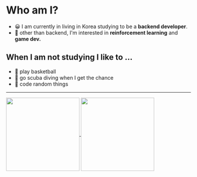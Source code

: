 # Who am I?

- 😀 I am currently in living in Korea studying to be a **backend developer**.
- 🤖 other than backend, I'm interested in **reinforcement learning** and **game dev.**

## When I am not studying I like to ...
- 🏀 play basketball
- 🐳 go scuba diving when I get the chance
- 💩 code random things

<hr>

<a href="https://github-readme-stats.vercel.app/api/top-langs/?username=ririro93&layout=compact">
  <img align="center" src="https://github-readme-stats.vercel.app/api/top-langs/?username=ririro93&layout=compact" height="200"/>
</a>
<a href="https://github-readme-stats.vercel.app/api?username=ririro93">
  <img align="center" src="https://github-readme-stats.vercel.app/api?username=ririro93" height="200"/>
</a>
